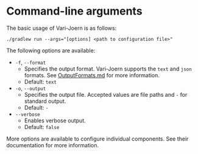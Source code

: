 # Command-line arguments

The basic usage of Vari-Joern is as follows:

```shell
./gradlew run --args="[options] <path to configuration file>"
```

The following options are available:

- `-f`, `--format`
    - Specifies the output format. Vari-Joern supports the `text` and `json` formats.
      See [OutputFormats.md](OutputFormats.md) for more information.
    - Default: `text`
- `-o`, `--output`
    - Specifies the output file. Accepted values are file paths and `-` for standard output.
    - Default: `-`
- `--verbose`
    - Enables verbose output.
    - Default: `false`

More options are available to configure individual components. See their documentation for more information.
